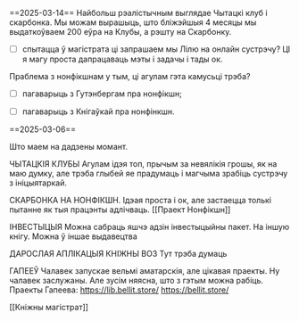 
==2025-03-14==
Найбольш рэалістычным выглядае Чытацкі клуб і скарбонка.
Мы можам вырашыць, што бліжэйшыя 4 месяцы мы выдаткоўваем 200 еўра на Клубы, а рэшту на Скарбонку.
- [ ] спытацца ў магістрата ці запрашаем мы Лілю на онлайн сустрэчу? ЦІ я магу проста дапрацаваць мэты і задачы і тады ок.

Праблема з нонфікшнам у тым, ці агулам гэта камусьці трэба? 
- [ ] пагаварыць з Гутэнбергам пра нонфікшн;
- [ ] пагаварыць з Кнігаўкай пра нонфінкшн.


==2025-03-06==

Што маем на дадзены момант.

ЧЫТАЦКІЯ КЛУБЫ
Агулам ідэя топ, прычым за невялікія грошы, як на маю думку, але трэба глыбей яе прадумаць і магчыма зрабіць сустрэчу з ініцыятаркай. 

СКАРБОНКА НА НОНФІКШН. 
Ідэая проста і ок, але застаецца толькі пытанне як тыя працэнты адлічваць. 
[[Праект Нонфікшн]]

ІНВЕСТЫЦЫЯ
Можна сабраць яшчэ адзін інвестыцыйны пакет. На іншую кнігу. Можна ў іншае выдавецтва

ДАРОСЛАЯ АПЛІКАЦЫЯ КНІЖНЫ ВОЗ
Тут трэба думаць

ГАПЕЕЎ
Чалавек запускае вельмі аматарскія, але цікавая праекты. Ну чалавек заслужаны. Але зусім няясна, што з гэтым можна рабіць.
Праекты Гапеева:
https://lib.bellit.store/
https://bellit.store/


[[Кніжны магістрат]]
